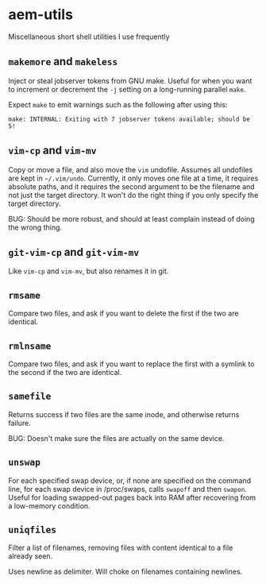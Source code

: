 # aem-utils

Miscellaneous short shell utilities I use frequently

## `makemore` and `makeless`

Inject or steal jobserver tokens from GNU make.  Useful for when you want to
increment or decrement the `-j` setting on a long-running parallel `make`.

Expect `make` to emit warnings such as the following after using this:
```
make: INTERNAL: Exiting with 7 jobserver tokens available; should be 5!
```

## `vim-cp` and `vim-mv`

Copy or move a file, and also move the `vim` undofile.  Assumes all undofiles
are kept in `~/.vim/undo`.  Currently, it only moves one file at a time, it
requires absolute paths, and it requires the second argument to be the filename
and not just the target directory.  It won't do the right thing if you only
specify the target directory.

BUG: Should be more robust, and should at least complain instead of doing the wrong thing.

## `git-vim-cp` and `git-vim-mv`

Like `vim-cp` and `vim-mv`, but also renames it in git.

## `rmsame`

Compare two files, and ask if you want to delete the first if the two are identical.

## `rmlnsame`

Compare two files, and ask if you want to replace the first with a symlink to the second if the two are identical.

## `samefile`

Returns success if two files are the same inode, and otherwise returns failure.

BUG: Doesn't make sure the files are actually on the same device.

## `unswap`

For each specified swap device, or, if none are specified on the command line,
for each swap device in /proc/swaps, calls `swapoff` and then `swapon`.  Useful
for loading swapped-out pages back into RAM after recovering from a low-memory
condition.

## `uniqfiles`

Filter a list of filenames, removing files with content identical to a file already seen.

Uses newline as delimiter.  Will choke on filenames containing newlines.
